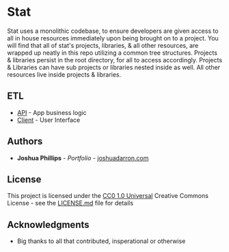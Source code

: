 # Stat

Stat uses a monolithic codebase, to ensure developers are given 
access to all in house resources immediately upon being brought on to a project. You will 
find that all of stat's projects, libraries, & all other resources, are wrapped up neatly in this repo 
utilizing a common tree structures. Projects & libraries persist in the root directory, for all
to access accordingly. Projects & Libraries can have sub projects or libraries nested inside as well. All 
other resources live inside projects & libraries.

## ETL

  - [API](./api/) - App business logic
  - [Client](./client/) - User Interface

## Authors

  - **Joshua Phillips** - *Portfolio* -
    [joshuadarron.com](https://joshuadarron.com/)

## License

This project is licensed under the [CC0 1.0 Universal](../../LICENSE.md)
Creative Commons License - see the [LICENSE.md](../../LICENSE.md) file for
details

## Acknowledgments

  - Big thanks to all that contributed, insperational or otherwise
